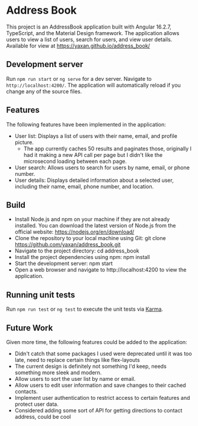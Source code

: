 # Address Book

This project is an AddressBook application built with Angular 16.2.7, TypeScript, and the Material Design framework. The application allows users to view a list of users, search for users, and view user details.
Available for view at https://yaxan.github.io/address_book/

## Development server

Run `npm run start` or `ng serve` for a dev server. Navigate to `http://localhost:4200/`. The application will automatically reload if you change any of the source files.

## Features
The following features have been implemented in the application:

* User list: Displays a list of users with their name, email, and profile picture.
  * The app currently caches 50 results and paginates those, originally I had it making a new API call per page but I didn't like the microsecond loading between each page.
* User search: Allows users to search for users by name, email, or phone number.
* User details: Displays detailed information about a selected user, including their name, email, phone number, and location.

## Build

* Install Node.js and npm on your machine if they are not already installed. You can download the latest version of Node.js from the official website: https://nodejs.org/en/download/
* Clone the repository to your local machine using Git: git clone https://github.com/yaxan/address_book.git
* Navigate to the project directory: cd address_book
* Install the project dependencies using npm: npm install
* Start the development server: npm start
* Open a web browser and navigate to http://localhost:4200 to view the application.

## Running unit tests

Run `npm run test` or `ng test` to execute the unit tests via [Karma](https://karma-runner.github.io).

## Future Work
Given more time, the following features could be added to the application:

* Didn't catch that some packages I used were deprecated until it was too late, need to replace certain things like flex-layouts
* The current design is definitely not something I'd keep, needs something more sleek and modern.
* Allow users to sort the user list by name or email.
* Allow users to edit user information and save changes to their cached contacts.
* Implement user authentication to restrict access to certain features and protect user data.
* Considered adding some sort of API for getting directions to contact address, could be cool
